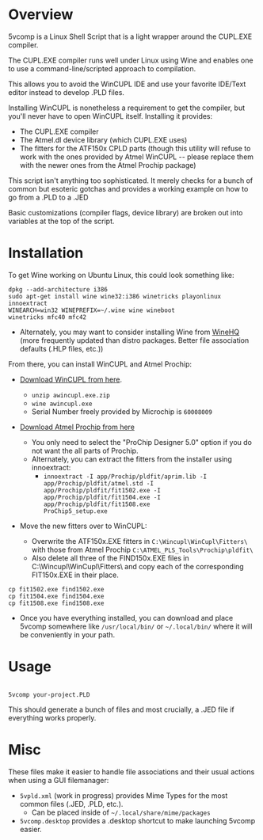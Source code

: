 # Overview
5vcomp is a Linux Shell Script that is a light wrapper around the CUPL.EXE compiler.

The CUPL.EXE compiler runs well under Linux using Wine and enables one to use a command-line/scripted approach to compilation.

This allows you to avoid the WinCUPL IDE and use your favorite IDE/Text editor instead to develop .PLD files.

Installing WinCUPL is nonetheless a requirement to get the compiler, but you'll never have to open WinCUPL itself. Installing it provides:
* The CUPL.EXE compiler
* The Atmel.dl device library (which CUPL.EXE uses)
* The fitters for the ATF150x CPLD parts (though this utility will refuse to work with the ones provided by Atmel WinCUPL -- please replace them with the newer ones from the Atmel Prochip package)

This script isn't anything too sophisticated. It merely checks for a bunch of common but esoteric gotchas and provides a working example on how to go from a .PLD to a .JED

Basic customizations (compiler flags, device library) are broken out into variables at the top of the script.

# Installation

To get Wine working on Ubuntu Linux, this could look something like:

```
dpkg --add-architecture i386
sudo apt-get install wine wine32:i386 winetricks playonlinux innoextract
WINEARCH=win32 WINEPREFIX=~/.wine wine wineboot
winetricks mfc40 mfc42
```
* Alternately, you may want to consider installing Wine from <a href="https://wiki.winehq.org/Download">WineHQ</a> (more frequently updated than distro packages. Better file association defaults (.HLP files, etc.))


From there, you can install WinCUPL and Atmel Prochip:
* <a href="https://www.microchip.com/en-us/products/fpgas-and-plds/spld-cplds/pld-design-resources">Download WinCUPL from here</a>.
  * `unzip awincupl.exe.zip`
  * `wine awincupl.exe`
  * Serial Number freely provided by Microchip is `60008009`
* <a href="https://ww1.microchip.com/downloads/en/DeviceDoc/ProChip5.0.1.zip">Download Atmel Prochip from here</a>
  * You only need to select the "ProChip Designer 5.0" option if you do not want the all parts of Prochip.
  * Alternately, you can extract the fitters from the installer using innoextract:
    * <code>innoextract -I app/Prochip/pldfit/aprim.lib -I app/Prochip/pldfit/atmel.std -I app/Prochip/pldfit/fit1502.exe -I app/Prochip/pldfit/fit1504.exe -I app/Prochip/pldfit/fit1508.exe ProChip5_setup.exe</code>

* Move the new fitters over to WinCUPL:
  * Overwrite the ATF150x.EXE fitters in `C:\Wincupl\WinCupl\Fitters\` <br>with those from Atmel Prochip `C:\ATMEL_PLS_Tools\Prochip\pldfit\`
  * Also delete all three of the FIND150x.EXE files in C:\Wincupl\WinCupl\Fitters\ and copy each of the corresponding FIT150x.EXE in their place.
```
cp fit1502.exe find1502.exe
cp fit1504.exe find1504.exe
cp fit1508.exe find1508.exe
```
* Once you have everything installed, you can download and place 5vcomp somewhere like `/usr/local/bin/` or `~/.local/bin/` where it will be conveniently in your path.



# Usage
<code>
5vcomp your-project.PLD</code>

This should generate a bunch of files and most crucially, a .JED file if everything works properly.

# Misc
These files make it easier to handle file associations and their usual actions when using a GUI filemanager:
* <code>5vpld.xml</code> (work in progress) provides Mime Types for the most common files (.JED, .PLD, etc.).
  * Can be placed inside of `~/.local/share/mime/packages`
* <code>5vcomp.desktop</code> provides a .desktop shortcut to make launching 5vcomp easier.
